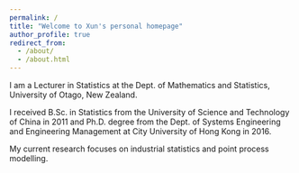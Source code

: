```yaml
---
permalink: /
title: "Welcome to Xun's personal homepage"
author_profile: true
redirect_from: 
  - /about/
  - /about.html
---
```



I am a Lecturer in Statistics at the Dept. of Mathematics and Statistics, University of Otago, New Zealand. 

I received B.Sc. in Statistics from the University of Science and Technology of China in 2011 and Ph.D. degree from the Dept. of Systems Engineering and Engineering Management at City University of Hong Kong in 2016. 

My current research focuses on industrial statistics and point process modelling. 


